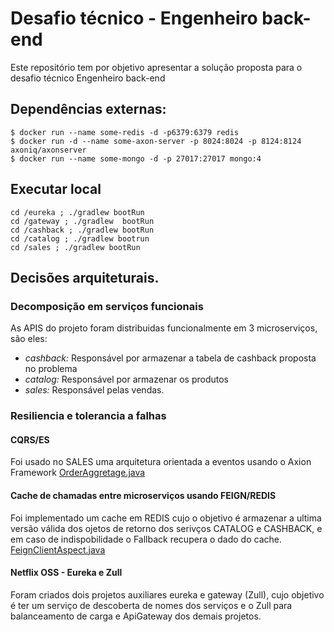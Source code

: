 # Desafio técnico - Engenheiro back-end

Este repositório tem por objetivo apresentar a solução proposta para o desafio técnico Engenheiro back-end

## Dependências externas:

```
$ docker run --name some-redis -d -p6379:6379 redis
$ docker run -d --name some-axon-server -p 8024:8024 -p 8124:8124 axoniq/axonserver
$ docker run --name some-mongo -d -p 27017:27017 mongo:4
```

## Executar local

```
cd /eureka ; ./gradlew bootRun
cd /gateway ; ./gradlew  bootRun
cd /cashback ; ./gradlew bootRun
cd /catalog ; ./gradlew bootrun
cd /sales ; ./gradlew bootRun
```

## Decisões arquiteturais.

### Decomposição em serviços funcionais

As APIS do projeto foram distribuidas funcionalmente em 3 microserviços, são eles:
* *cashback:* Responsável por armazenar a tabela de cashback proposta no problema
* *catalog:* Responsável por armazenar os produtos 
* *sales:* Responsável pelas vendas.

### Resiliencia e tolerancia a falhas

#### CQRS/ES
Foi usado no SALES uma arquitetura orientada a eventos usando o Axion Framework
[OrderAggretage.java](https://github.com/lucasnascimento/lucashback/blob/master/sales/src/main/java/ln/lucashback/sales/aggregates/OrderAggregate.java)

#### Cache de chamadas entre microserviços usando FEIGN/REDIS
Foi implementado um cache em REDIS cujo o objetivo é armazenar a ultima versão válida dos ojetos de retorno dos serivços CATALOG e CASHBACK, e em caso de indispobilidade o Fallback recupera o dado do cache. 
[FeignClientAspect.java](https://github.com/lucasnascimento/lucashback/blob/master/sales/src/main/java/ln/lucashback/sales/feign/FeignClientAspect.java)

#### Netflix OSS - Eureka e Zull
Foram criados dois projetos auxiliares eureka e gateway (Zull), cujo objetivo é ter um serviço de descoberta de nomes dos serviços e o Zull para balanceamento de carga e ApiGateway dos demais projetos.

